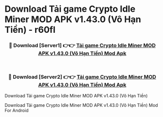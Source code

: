 # Download Tải game Crypto Idle Miner MOD APK v1.43.0 (Vô Hạn Tiền) - r60fl


<div align="center">
<h3>🔴 Download [Server1] 👉👉 <a href="https://apk-comot.site?title=Tải_game_Crypto_Idle_Miner_MOD_APK_v1.43.0_(Vô_Hạn_Tiền)">Tải game Crypto Idle Miner MOD APK v1.43.0 (Vô Hạn Tiền) Mod Apk</a></h3><br>
<h3>🔴 Download [Server2] 👉👉 <a href="https://apk-comot.site?title=Tải_game_Crypto_Idle_Miner_MOD_APK_v1.43.0_(Vô_Hạn_Tiền)">Tải game Crypto Idle Miner MOD APK v1.43.0 (Vô Hạn Tiền) Mod Apk</a></h3>
</div>



Download Tải game Crypto Idle Miner MOD APK v1.43.0 (Vô Hạn Tiền) 

Download Tải game Crypto Idle Miner MOD APK v1.43.0 (Vô Hạn Tiền) Mod For Android
